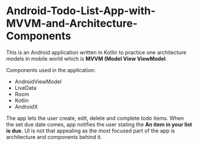 # Android-Todo-List-App-with-MVVM-and-Architecture-Components

This is an Android application written in Kotlin to practice one architecture models in mobile world which is **MVVM (Model View ViewModel**.

Components used in the application:
- AndroidViewModel
- LiveData
- Room
- Kotlin
- AndroidX

The app lets the user create, edit, delete and complete todo items. When the set due date comes, app notifies the user stating the **An item in your list is due.**
UI is not that appealing as the most focused part of the app is architecture and components behind it.
